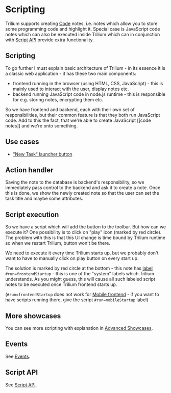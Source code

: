 # Scripting
Trilium supports creating <a class="reference-link" href="Note%20Types/Code.md">Code</a> notes, i.e. notes which allow you to store some programming code and highlight it. Special case is JavaScript code notes which can also be executed inside Trilium which can in conjunction with <a class="reference-link" href="Scripting/Script%20API.md">Script API</a> provide extra functionality.

## Scripting

To go further I must explain basic architecture of Trilium - in its essence it is a classic web application - it has these two main components:

*   frontend running in the browser (using HTML, CSS, JavaScript) - this is mainly used to interact with the user, display notes etc.
*   backend running JavaScript code in node.js runtime - this is responsible for e.g. storing notes, encrypting them etc.

So we have frontend and backend, each with their own set of responsibilities, but their common feature is that they both run JavaScript code. Add to this the fact, that we're able to create JavaScript \[\[code notes\]\] and we're onto something.

## Use cases

*   <a class="reference-link" href="Scripting/Examples/New%20Task%20launcher%20button.md">"New Task" launcher button</a>

## Action handler

Saving the note to the database is backend's responsibility, so we immediately pass control to the backend and ask it to create a note. Once this is done, we show the newly created note so that the user can set the task title and maybe some attributes.

## Script execution

So we have a script which will add the button to the toolbar. But how can we execute it? One possibility is to click on "play" icon (marked by red circle). The problem with this is that this UI change is time bound by Trilium runtime so when we restart Trilium, button won't be there.

We need to execute it every time Trilium starts up, but we probably don't want to have to manually click on play button on every start up.

The solution is marked by red circle at the bottom - this note has [label](Advanced%20Usage/Attributes.md) `#run=frontendStartup` - this is one of the "system" labels which Trilium understands. As you might guess, this will cause all such labeled script notes to be executed once Trilium frontend starts up.

(`#run=frontendStartup` does not work for [Mobile frontend](Installation%20%26%20Setup/Mobile%20Frontend.md) - if you want to have scripts running there, give the script `#run=mobileStartup` label)

## More showcases

You can see more scripting with explanation in <a class="reference-link" href="Advanced%20Usage/Advanced%20Showcases.md">Advanced Showcases</a>.

## Events

See <a class="reference-link" href="Scripting/Events.md">Events</a>.

## Script API

See <a class="reference-link" href="Scripting/Script%20API.md">Script API</a>.
